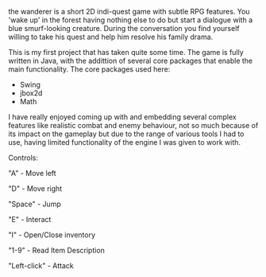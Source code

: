the wanderer is a short 2D indi-quest game with subtle RPG features. 
You 'wake up' in the forest having nothing else to do but start a dialogue with a blue smurf-looking creature. 
During the conversation you find yourself willing to take his quest and help him resolve his family drama.

This is my first project that has taken quite some time. The game is fully written in Java, with the addittion of several core packages that enable the main functionality.
The core packages used here:
  - Swing
  - jbox2d
  - Math
  
I have really enjoyed coming up with and embedding several complex features like realistic combat and enemy behaviour, 
not so much because of its impact on the gameplay but due to the range of various tools I had to use, 
having limited functionality of the engine I was given to work with.

Controls:

  "A" - Move left
  
  "D" - Move right
  
  "Space" - Jump
  
  "E" - Interact
  
  "I" - Open/Close inventory
  
  "1-9" - Read Item Description
  
  "Left-click" - Attack
